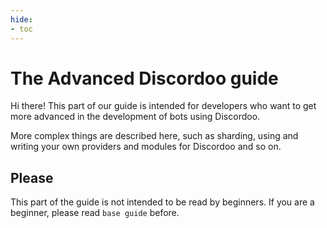 ```yaml
---
hide:
- toc
---
```


# The Advanced Discordoo guide
Hi there! This part of our guide is intended for developers who want to get more advanced in the development of bots using Discordoo.

More complex things are described here, such as sharding, using and writing your own providers and modules for Discordoo and so on.

## Please
This part of the guide is not intended to be read by beginners. If you are a beginner, please read `base guide` before.
